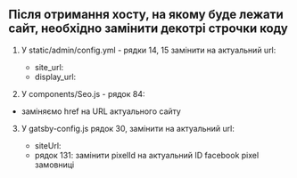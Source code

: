 ## Після отримання хосту, на якому буде лежати сайт, необхідно замінити декотрі строчки коду

1. У static/admin/config.yml - рядки 14, 15 замінити на актуальний url:

   - site_url:
   - display_url:

2. У components/Seo.js - рядок 84:

- заміняємо href на URL актуального сайту

3. У gatsby-config.js рядок 30, замінити на актуальний url:

   - siteUrl:
   - рядок 131: замінити pixelId на актуальний ID facebook pixel замовниці
